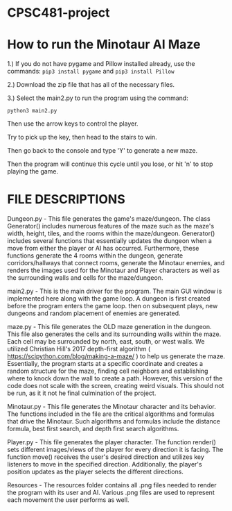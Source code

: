 # CPSC481-project
# How to run the Minotaur AI Maze

1.) If you do not have pygame and Pillow installed already, use the commands:
    ```
    pip3 install pygame
    ```
    and
    ```
    pip3 install Pillow
    ```
       
2.) Download the zip file that has all of the necessary files.   

3.) Select the main2.py to run the program using the command:
```
python3 main2.py
```
Then use the arrow keys to control the player. 

Try to pick up the key, then head to the stairs to win.

Then go back to the console and type 'Y' to generate a new maze.

Then the program will continue this cycle until you lose, or hit 'n' to stop playing the game.

# FILE DESCRIPTIONS
Dungeon.py
       - This file generates the game's maze/dungeon. The class Generator() includes numerous features of the maze such as the maze's width, height, tiles, and the rooms within the maze/dungeon. Generator() includes several functions that essentially updates the dungeon when a move from either the player or AI has occurred. Furthermore, these functions generate the 4 rooms within the dungeon, generate corridors/hallways that connect rooms, generate the Minotaur enemies, and renders the images used for the Minotaur and Player characters as well as the surrounding walls and cells for the maze/dungeon. 
       
main2.py
       - This is the main driver for the program. The main GUI window is implemented here along with the game loop. A dungeon is first created before the program enters the game loop. then on subsequent plays, new dungeons and random placement of enemies are generated.
       
maze.py
       - This file generates the OLD maze generation in the dungeon. This file also generates the cells and its surrounding walls within the maze. Each cell may be surrounded by north, east, south, or west walls. We utilized Christian Hill's 2017 depth-first algorithm ( https://scipython.com/blog/making-a-maze/ ) to help us generate the maze. Essentially, the program starts at a specific coordinate and creates a random structure for the maze, finding cell neighbors and establishing where to knock down the wall to create a path. However, this version of the code does not scale with the screen, creating weird visuals. This should not be run, as it it not he final culmination of the project. 
       
Minotaur.py
       - This file generates the Minotaur character and its behavior. The functions included in the file are the critical algorithms and formulas that drive the Minotaur. Such algorithms and formulas include the distance formula, best first search, and depth first search algorithms. 
       
Player.py
       - This file generates the player character. The function render() sets different images/views of the player for every direction it is facing. The function move() receives the user's desired direction and utilizes key listeners to move in the specified direction. Additionally, the player's position updates as the player selects the different directions.
       
Resources
       - The resources folder contains all .png files needed to render the program with its user and AI. Various .png files are used to represent each movement the user performs as well.
